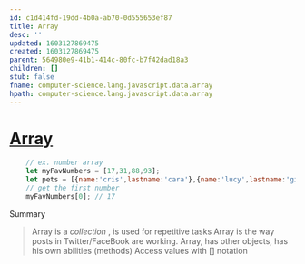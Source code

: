 ```yaml
---
id: c1d414fd-19dd-4b0a-ab70-0d555653ef87
title: Array
desc: ''
updated: 1603127869475
created: 1603127869475
parent: 564980e9-41b1-414c-80fc-b7f42dad18a3
children: []
stub: false
fname: computer-science.lang.javascript.data.array
hpath: computer-science.lang.javascript.data.array
---
```

# [Array](https://developer.mozilla.org/en-US/docs/Web/JavaScript/Reference/Global_Objects/Array)

```javascript
    // ex. number array
    let myFavNumbers = [17,31,88,93];
    let pets = [{name:'cris',lastname:'cara'},{name:'lucy',lastname:'giano'}]
    // get the first number
    myFavNumbers[0]; // 17

```

Summary

> Array is a _collection_ , is used for repetitive tasks
> Array is the way posts in Twitter/FaceBook are working.
> Array, has other objects, has his own abilities (methods)
> Access values with \[] notation

